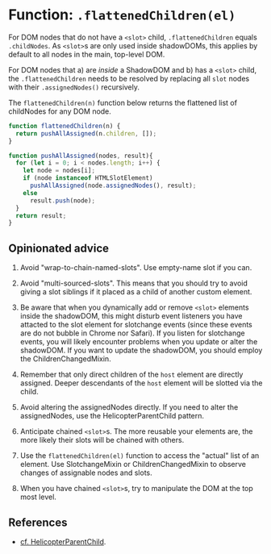 # Function: `.flattenedChildren(el)`

For DOM nodes that do not have a `<slot>` child, `.flattenedChildren` equals `.childNodes`.
As `<slot>`s are only used inside shadowDOMs, 
this applies by default to all nodes in the main, top-level DOM.

For DOM nodes that a) are *inside* a ShadowDOM and b) has a `<slot>` child,
the `.flattenedChildren` needs to be resolved by replacing all `slot` nodes 
with their `.assignedNodes()` recursively.

The `flattenedChildren(n)` function below returns the flattened list of childNodes for any DOM node.

```javascript
function flattenedChildren(n) {
  return pushAllAssigned(n.children, []);
}

function pushAllAssigned(nodes, result){
  for (let i = 0; i < nodes.length; i++) {
    let node = nodes[i];
    if (node instanceof HTMLSlotElement)
      pushAllAssigned(node.assignedNodes(), result);
    else 
      result.push(node);
  }
  return result;
}
```

## Opinionated advice
1. Avoid "wrap-to-chain-named-slots". Use empty-name slot if you can. 

2. Avoid "multi-sourced-slots". 
This means that you should try to avoid giving a slot siblings if it placed as a child
of another custom element. 

3. Be aware that when you dynamically add or remove `<slot>` elements 
inside the shadowDOM, this might disturb event listeners you have attacted to the slot element 
for slotchange events (since these events are do not bubble in Chrome nor Safari). 
If you listen for slotchange events, you will likely encounter problems when you update or alter the shadowDOM.
If you want to update the shadowDOM, you should employ the ChildrenChangedMixin.

4. Remember that only direct children of the `host` element are directly assigned.
Deeper descendants of the `host` element will be slotted via the child.

5. Avoid altering the assignedNodes directly. If you need to alter the assignedNodes, 
use the HelicopterParentChild pattern.

6. Anticipate chained `<slot>`s. The more reusable your elements are, 
the more likely their slots will be chained with others.

7. Use the `flattenedChildren(el)` function to access the "actual" list of an element.
Use SlotchangeMixin or ChildrenChangedMixin to observe changes of assignable nodes and slots.

8. When you have chained `<slot>`s, try to manipulate the DOM at the top most level.

## References
 * [cf. HelicopterParentChild](../chapter4/Pattern2_HelicopterParentChild.md). 
